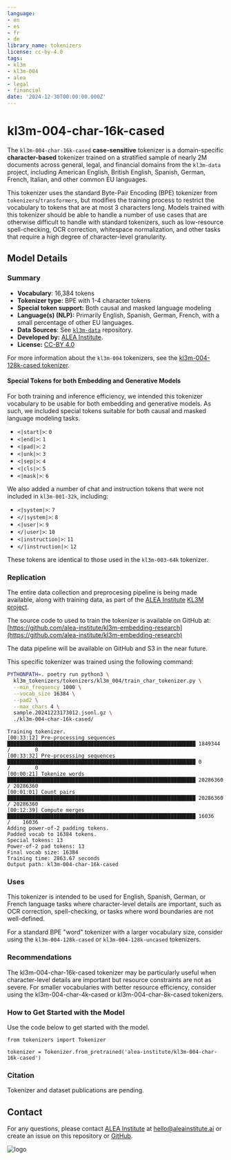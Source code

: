 ```yaml
---
language:
- en
- es
- fr
- de
library_name: tokenizers
license: cc-by-4.0
tags:
- kl3m
- kl3m-004
- alea
- legal
- financial
date: '2024-12-30T00:00:00.000Z'
---
```


# kl3m-004-char-16k-cased

The `kl3m-004-char-16k-cased` **case-sensitive** tokenizer is a domain-specific **character-based** tokenizer trained 
on a stratified sample of nearly 2M documents across general, legal, and financial domains from the `kl3m-data` project, 
including American English, British English, Spanish, German, French, Italian, and other common EU languages.

This tokenizer uses the standard Byte-Pair Encoding (BPE) tokenizer from `tokenizers`/`transformers`, but modifies the 
training process to restrict the vocabulary to tokens that are at most 3 characters long. Models trained with this tokenizer
should be able to handle a number of use cases that are otherwise difficult to handle with standard tokenizers, such as
low-resource spell-checking, OCR correction, whitespace normalization, and other tasks that require a high degree of character-level
granularity.

## Model Details

### Summary

- **Vocabulary**: 16,384 tokens
- **Tokenizer type:** BPE with 1-4 character tokens
- **Special token support:** Both causal and masked language modeling
- **Language(s) (NLP):** Primarily English, Spanish, German, French, with a small percentage of other EU languages.
- **Data Sources**: See [`kl3m-data`](https://github.com/alea-institute/kl3m-data) repository.
- **Developed by:** [ALEA Institute](https://aleainstitute.ai).
- **License:** [CC-BY 4.0](https://creativecommons.org/licenses/by/4.0/)

For more information about the `kl3m-004` tokenizers, see the [kl3m-004-128k-cased tokenizer](https://huggingface.co/alea-institute/kl3m-004-128k-cased).

#### Special Tokens for both Embedding and Generative Models

For both training and inference efficiency, we intended this tokenizer vocabulary to be
usable for both embedding and generative models. As such, we included special tokens
suitable for both causal and masked language modeling tasks.

* `<|start|>`: `0`
* `<|end|>`: `1`
* `<|pad|>`: `2`
* `<|unk|>`: `3`
* `<|sep|>`: `4`
* `<|cls|>`: `5`
* `<|mask|>`: `6`

We also added a number of chat and instruction tokens that were not included in `kl3m-001-32k`, including:

* `<|system|>`: `7`
* `</|system|>`: `8`
* `<|user|>`: `9`
* `</|user|>`: `10`
* `<|instruction|>`: `11`
* `</|instruction|>`: `12`

These tokens are identical to those used in the `kl3m-003-64k` tokenizer. 

### Replication

The entire data collection and preprocesing pipeline is being made available, along with
training data, as part of the [ALEA Institute](https://aleainstitute.ai) [KL3M project](https://aleainstitute.ai/work/kl3m/).

The source code to used to train the tokenizer is available on GitHub at:
[https://github.com/alea-institute/kl3m-embedding-research](https://github.com/alea-institute/kl3m-embedding-research)

The data pipeline will be available on GitHub and S3 in the near future.

This specific tokenizer was trained using the following command:

```bash
PYTHONPATH=. poetry run python3 \
  kl3m_tokenizers/tokenizers/kl3m_004/train_char_tokenizer.py \
  --min_frequency 1000 \
  --vocab_size 16384 \
  --pad2 \
  --max_chars 4 \
  sample.20241223173012.jsonl.gz \
  ./kl3m-004-char-16k-cased/
```

```text
Training tokenizer.
[00:33:12] Pre-processing sequences       █████████████████████████████████████████████████████████████ 1849344  /        0
[00:33:32] Pre-processing sequences       █████████████████████████████████████████████████████████████ 0        /        0
[00:00:21] Tokenize words                 █████████████████████████████████████████████████████████████ 20286360 / 20286360
[00:01:01] Count pairs                    █████████████████████████████████████████████████████████████ 20286360 / 20286360
[00:12:39] Compute merges                 █████████████████████████████████████████████████████████████ 16036    /    16036
Adding power-of-2 padding tokens.
Padded vocab to 16384 tokens.
Special tokens: 13
Power-of-2 pad tokens: 13
Final vocab size: 16384
Training time: 2863.67 seconds
Output path: kl3m-004-char-16k-cased
```

### Uses
This tokenizer is intended to be used for English, Spanish, German, or French language tasks where 
character-level details are important, such as OCR correction, spell-checking, or tasks where word boundaries
are not well-defined.  

For a standard BPE "word" tokenizer with a larger vocabulary size, consider using the `kl3m-004-128k-cased` or 
`kl3m-004-128k-uncased` tokenizers.

### Recommendations
The kl3m-004-char-16k-cased tokenizer may be particularly useful when character-level details are important but
resource constraints are not as severe.  For smaller vocabularies with better resource efficiency, consider using the
kl3m-004-char-4k-cased or kl3m-004-char-8k-cased tokenizers.

### How to Get Started with the Model
Use the code below to get started with the model.

```
from tokenizers import Tokenizer

tokenizer = Tokenizer.from_pretrained('alea-institute/kl3m-004-char-16k-cased')
```

### Citation
Tokenizer and dataset publications are pending.

## Contact

For any questions, please contact [ALEA Institute](https://aleainstitute.ai) at [hello@aleainstitute.ai](mailto:hello@aleainstitute.ai) or
create an issue on this repository or [GitHub](https://github.com/alea-institute/kl3m-embedding-research).

![logo](https://aleainstitute.ai/images/alea-logo-ascii-1x1.png)
